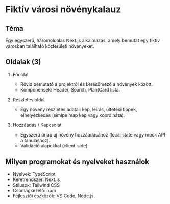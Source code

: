 # Fiktív városi növénykalauz
## Téma
Egy egyszerű, háromoldalas Next.js alkalmazás, amely bemutat egy fiktív városban található közterületi növényeket.

## Oldalak (3)
1. Főoldal
    - Rövid bemutató a projektről és keresőmező a növények között.
    - Komponensek: Header, Search, PlantCard lista.

2. Részletes oldal
    - Egy növény részletes adatai: kép, leírás, ültetési tippek, elhelyezkedés (simlpe map kép vagy koordináta).

3. Hozzáadás / Kapcsolat
    - Egyszerű űrlap új növény hozzáadásához (local state vagy mock API a tanuláshoz).
    - Validáció alapokkal (client-side).

## Milyen programokat és nyelveket használok
- Nyelvek: TypeScript
- Keretrendszer: Next.js
- Stílusok: Tailwind CSS
- Csomagkezelő: npm
- Fejlesztői eszközök: VS Code, Node.js.